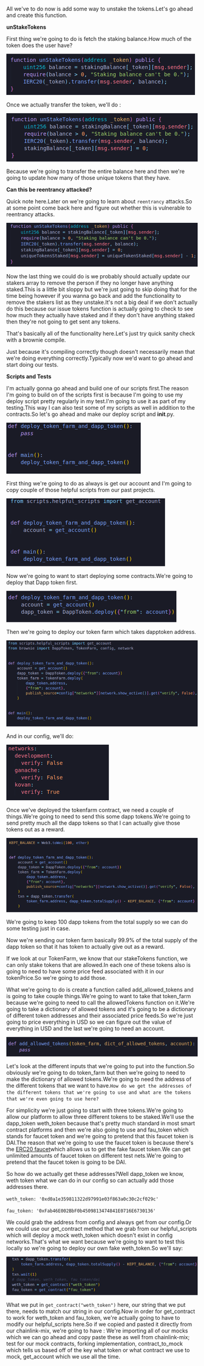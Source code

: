 All we've to do now is add some way to unstake the tokens.Let's go ahead and create this function.

**unStakeTokens**

First thing we're going to do is fetch the staking balance.How much of the token does the user have?

![tokenTransfer](Images/n47.png)

Once we actually transfer the token, we'll do :

![resetting](Images/n48.png)

Because we're going to transfer the entire balance here and then we're going to update how many of those unique tokens that they have.

**Can this be reentrancy attacked?**

Quick note here.Later on we're going to learn about `reentrancy` attacks.So at some point come back here and figure out whether this is vulnerable to reentrancy attacks.

![uniqueTokens](Images/n49.png)

Now the last thing we could do is we probably should actually update our stakers array to remove the person if they no longer have anything staked.This is a little bit sloppy but we're just going to skip doing that for the time being however if you wanna go back and add the functionality to remove the stakers list as they unstake.It's not a big deal if we don't actually do this because our issue tokens function is actually going to check to see how much they actually have staked and if they don't have anything staked then they're not going to get sent any tokens.

That's basically all of the functionality here.Let's just try quick sanity check with a brownie compile. 

Just because it's compiling correctly though doesn't necessarily mean that we're doing everything correctly.Typically now we'd want to go ahead and start doing our tests.

**Scripts and Tests**

I'm actually gonna go ahead and build one of our scripts first.The reason I'm going to build on of the scripts first is because I'm going to use my deploy script pretty regularly in my test.I'm going to use it as part of my testing.This way I can also test some of my scripts as well in addition to the contracts.So let's go ahead and make our deploy script and __init__.py.

![deploy](Images/n50.png)

First thing we're going to do as always is get our account and I'm going to copy couple of those helpful scripts from our past projects.

![account](Images/n51.png)

Now we're going to want to start deploying some contracts.We're going to deploy that Dapp token first.

![dappTokenDeploy](Images/n52.png)

Then we're going to deploy our token farm which takes dapptoken address.

![deployingTokenFarm](Images/n53.png)

And in our config, we'll do:

![networks](Images/n54.png)

Once we've deployed the tokenfarm contract, we need a couple of things.We're going to need to send this some dapp tokens.We're going to send pretty much all the dapp tokens so that I can actually give those tokens out as a reward.

![transaction](Images/n55.png)

We're going to keep 100 dapp tokens from the total supply so we can do some testing just in case.

Now we're sending our token farm basically 99.9% of the total supply of the dapp token so that it has token to actually give out as a reward.

If we look at our TokenFarm, we know that our stakeTokens function, we can only stake tokens that are allowed.In each one of these tokens also is going to need to have some price feed associated with it in our tokenPrice.So we're going to add those.

What we're going to do is create a function called add_allowed_tokens and is going to take couple things.We're going to want to take that token_farm because we're going to need to call the allowedTokens function on it.We're going to take a dictionary of allowed tokens and it's going to be a dictionary of different token addresses and their associated price feeds.So we're just going to price everything in USD so we can figure out the value of everything in USD and the last we're going to need an account.

![parameters](Images/n56.png)

Let's look at the different inputs that we're going to put into the function.So obviously we're going to do token_farm but then we're going to need to make the dictionary of allowed tokens.We're going to need the address of the different tokens that we want to have.`How do we get the addresses of the different tokens that we're going to use and what are the tokens that we're even going to use here?`

For simplicity we're just going to start with three tokens.We're going to allow our platform to allow three different tokens to be staked.We'll use the dapp_token weth_token because that's pretty much standard in most smart contract platforms and then we're also going to use and fau_token which stands for faucet token and we're going to pretend that this faucet token is DAI.The reason that we're going to use the faucet token is because there's the [ERC20 faucet](https://erc20faucet.com/)which allows us to get the fake faucet token.We can get unlimited amounts of faucet token on different test nets.We're going to pretend that the faucet token is going to be DAI.

So how do we actually get these addresses?Well dapp_token we know, weth token what we can do in our config so can actually add those addresses there.

`weth_token: '0xd0a1e359811322d97991e03f863a0c30c2cf029c'`
 
 `fau_token: '0xFab46E002BbF0b4509813474841E0716E6730136'`

We could grab the address from config and always get from our config.Or we could use our get_contract method that we grab from our helpful_scripts which will deploy a mock weth_token which doesn't exist in config networks.That's what we want because we're going to want to test this locally so we're going to deploy our own fake weth_token.So we'll say:

![mockToken](Images/n57.png)

What we put in `get_contract("weth_token")` here, our string that we put there, needs to match our string in our config.Now in order for get_contract to work for weth_token and fau_token, we're actually going to have to modify our helpful_scripts here.So if we copied and pasted it directly from our chainlink-mix, we're going to have : We're importing all of our mocks which we can go ahead and copy paste these as well from chainlink-mix; test for our mock contracts, forking implementation, contract_to_mock which tells us based off of the key what token or what contract we use to mock, get_account which we use all the time.





